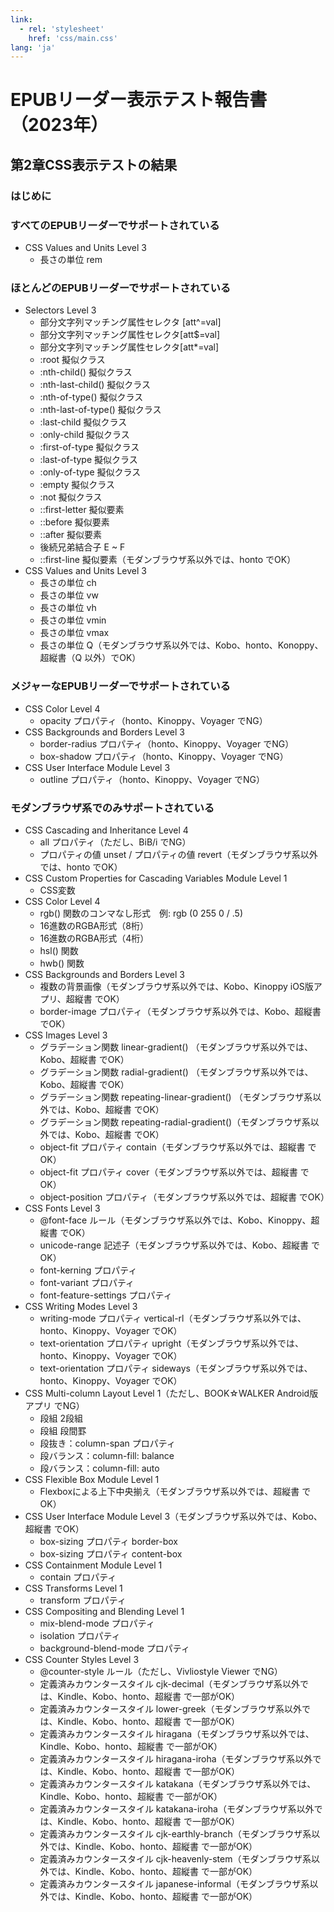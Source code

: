 ```yaml
---
link:
  - rel: 'stylesheet'
    href: 'css/main.css'
lang: 'ja'
---
```


# EPUBリーダー表示テスト報告書（2023年）

## 第2章CSS表示テストの結果


### はじめに


### すべてのEPUBリーダーでサポートされている

- CSS Values and Units Level 3
    - 長さの単位 rem

### ほとんどのEPUBリーダーでサポートされている

- Selectors Level 3
    - 部分文字列マッチング属性セレクタ [att^=val]
    - 部分文字列マッチング属性セレクタ[att$=val]
    - 部分文字列マッチング属性セレクタ[att*=val]
    - :root 擬似クラス
    - :nth-child() 擬似クラス
    - :nth-last-child() 擬似クラス
    - :nth-of-type() 擬似クラス
    - :nth-last-of-type() 擬似クラス
    - :last-child 擬似クラス
    - :only-child 擬似クラス
    - :first-of-type 擬似クラス
    - :last-of-type 擬似クラス
    - :only-of-type 擬似クラス
    - :empty 擬似クラス
    - :not 擬似クラス
    - ::first-letter 擬似要素
    - ::before 擬似要素
    - ::after 擬似要素
    - 後続兄弟結合子 E ~ F
    - ::first-line 擬似要素（モダンブラウザ系以外では、honto でOK）
- CSS Values and Units Level 3
    - 長さの単位 ch
    - 長さの単位 vw
    - 長さの単位 vh
    - 長さの単位 vmin
    - 長さの単位 vmax
    - 長さの単位 Q（モダンブラウザ系以外では、Kobo、honto、Konoppy、超縦書（Q 以外）でOK）


### メジャーなEPUBリーダーでサポートされている
- CSS Color Level 4
    - opacity プロパティ（honto、Kinoppy、Voyager でNG）
- CSS Backgrounds and Borders Level 3
    - border-radius プロパティ（honto、Kinoppy、Voyager でNG）
    - box-shadow プロパティ（honto、Kinoppy、Voyager でNG）
- CSS User Interface Module Level 3
    - outline プロパティ（honto、Kinoppy、Voyager でNG）


### モダンブラウザ系でのみサポートされている
- CSS Cascading and Inheritance Level 4
    - all プロパティ（ただし、BiB/i でNG）
    - プロパティの値 unset / プロパティの値 revert（モダンブラウザ系以外では、honto でOK）
- CSS Custom Properties for Cascading Variables Module Level 1
    - CSS変数
- CSS Color Level 4
    - rgb() 関数のコンマなし形式　例: rgb (0 255 0 / .5)
    - 16進数のRGBA形式（8桁）
    - 16進数のRGBA形式（4桁）
    - hsl() 関数
    - hwb() 関数
- CSS Backgrounds and Borders Level 3
    - 複数の背景画像（モダンブラウザ系以外では、Kobo、Kinoppy iOS版アプリ、超縦書 でOK）
    - border-image プロパティ（モダンブラウザ系以外では、Kobo、超縦書 でOK）
- CSS Images Level 3
    - グラデーション関数 linear-gradient() （モダンブラウザ系以外では、Kobo、超縦書 でOK）
    - グラデーション関数 radial-gradient() （モダンブラウザ系以外では、Kobo、超縦書 でOK）
    - グラデーション関数 repeating-linear-gradient() （モダンブラウザ系以外では、Kobo、超縦書 でOK）
    - グラデーション関数 repeating-radial-gradient()（モダンブラウザ系以外では、Kobo、超縦書 でOK）
    - object-fit プロパティ contain（モダンブラウザ系以外では、超縦書 でOK）
    - object-fit プロパティ cover（モダンブラウザ系以外では、超縦書 でOK）
    - object-position プロパティ（モダンブラウザ系以外では、超縦書 でOK）
- CSS Fonts Level 3
    - @font-face ルール（モダンブラウザ系以外では、Kobo、Kinoppy、超縦書 でOK）
    - unicode-range 記述子（モダンブラウザ系以外では、Kobo、超縦書 でOK）
    - font-kerning プロパティ
    - font-variant プロパティ
    - font-feature-settings プロパティ
- CSS Writing Modes Level 3
    - writing-mode プロパティ vertical-rl（モダンブラウザ系以外では、honto、Kinoppy、Voyager でOK）
    - text-orientation プロパティ upright（モダンブラウザ系以外では、honto、Kinoppy、Voyager でOK）
    - text-orientation プロパティ sideways（モダンブラウザ系以外では、honto、Kinoppy、Voyager でOK）
- CSS Multi-column Layout Level 1（ただし、BOOK☆WALKER Android版アプリ でNG）
    - 段組 2段組
    - 段組 段間罫
    - 段抜き：column-span プロパティ
    - 段バランス：column-fill: balance
    - 段バランス：column-fill: auto
- CSS Flexible Box Module Level 1
    - Flexboxによる上下中央揃え（モダンブラウザ系以外では、超縦書 でOK）
- CSS User Interface Module Level 3（モダンブラウザ系以外では、Kobo、超縦書 でOK）
    - box-sizing プロパティ border-box
    - box-sizing プロパティ content-box
- CSS Containment Module Level 1
    - contain プロパティ
- CSS Transforms Level 1
    - transform プロパティ
- CSS Compositing and Blending Level 1
    - mix-blend-mode プロパティ
    - isolation プロパティ
    - background-blend-mode プロパティ
- CSS Counter Styles Level 3
    - @counter-style ルール（ただし、Vivliostyle Viewer でNG）
    - 定義済みカウンタースタイル cjk-decimal（モダンブラウザ系以外では、Kindle、Kobo、honto、超縦書 で一部がOK）
    - 定義済みカウンタースタイル lower-greek（モダンブラウザ系以外では、Kindle、Kobo、honto、超縦書 で一部がOK）
    - 定義済みカウンタースタイル hiragana（モダンブラウザ系以外では、Kindle、Kobo、honto、超縦書 で一部がOK）
    - 定義済みカウンタースタイル hiragana-iroha（モダンブラウザ系以外では、Kindle、Kobo、honto、超縦書 で一部がOK）
    - 定義済みカウンタースタイル katakana（モダンブラウザ系以外では、Kindle、Kobo、honto、超縦書 で一部がOK）
    - 定義済みカウンタースタイル katakana-iroha（モダンブラウザ系以外では、Kindle、Kobo、honto、超縦書 で一部がOK）
    - 定義済みカウンタースタイル cjk-earthly-branch（モダンブラウザ系以外では、Kindle、Kobo、honto、超縦書 で一部がOK）
    - 定義済みカウンタースタイル cjk-heavenly-stem（モダンブラウザ系以外では、Kindle、Kobo、honto、超縦書 で一部がOK）
    - 定義済みカウンタースタイル japanese-informal（モダンブラウザ系以外では、Kindle、Kobo、honto、超縦書 で一部がOK）

